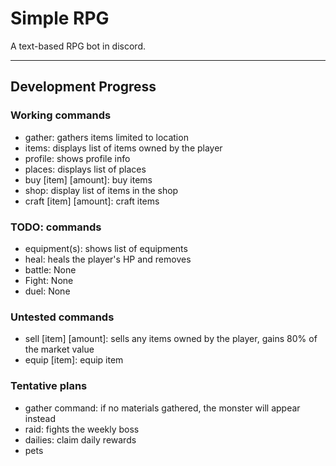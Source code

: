 # Simple RPG

A text-based RPG bot in discord.

---

## Development Progress

### Working commands

- gather: gathers items limited to location
- items: displays list of items owned by the player
- profile: shows profile info
- places: displays list of places
- buy \[item\] \[amount\]: buy items
- shop: display list of items in the shop
- craft \[item\] \[amount\]: craft items

### TODO: commands


- equipment(s): shows list of equipments
- heal: heals the player's HP and removes
- battle: None
- Fight: None
- duel: None

### Untested commands

- sell \[item\] \[amount\]: sells any items owned by the player, gains 80% of the market value
- equip \[item\]: equip item

### Tentative plans

- gather command: if no materials gathered, the monster will appear instead
- raid: fights the weekly boss
- dailies: claim daily rewards
- pets